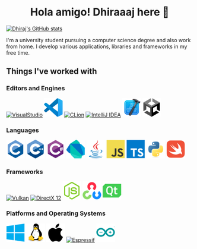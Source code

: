 <h1 align="center"> Hola amigo! Dhiraaaj here 🍃 </h1>

[![Dhiraj's GitHub stats](https://github-readme-stats.vercel.app/api?username=dhirajwishal&show_icons=true&theme=tokyonight)](https://github.com/anuraghazra/github-readme-stats)

I'm a university student pursuing a computer science degree and also work from home. I develop various applications, libraries and frameworks in my free time.

## Things I've worked with

### Editors and Engines

[<img src="https://visualstudio.microsoft.com/wp-content/uploads/2021/10/Product-Icon.svg" alt="VisualStudio" height="50" />](https://visualstudio.microsoft.com/)
[<img src="https://raw.githubusercontent.com/devicons/devicon/master/icons/vscode/vscode-original.svg" alt="VSCode" height="50" />](https://code.visualstudio.com/)
[<img src="https://upload.wikimedia.org/wikipedia/commons/6/62/Clion.svg" alt="CLion" height="50" />](https://www.jetbrains.com/clion/)
[<img src="https://upload.wikimedia.org/wikipedia/commons/9/9c/IntelliJ_IDEA_Icon.svg" alt="IntelliJ IDEA" height="50" />](https://www.jetbrains.com/idea/)
[<img src="https://raw.githubusercontent.com/devicons/devicon/master/icons/xcode/xcode-original.svg" alt="Xcode" height="50" />](https://developer.apple.com/xcode/)
[<img src="https://raw.githubusercontent.com/devicons/devicon/master/icons/unity/unity-original.svg" alt="Unity" height="50" />](https://unity.com/)

### Languages

[<img src="https://raw.githubusercontent.com/devicons/devicon/master/icons/c/c-original.svg" alt="c" width="50" height="50"/>](https://www.cprogramming.com/)
[<img src="https://raw.githubusercontent.com/devicons/devicon/master/icons/cplusplus/cplusplus-original.svg" alt="cplusplus" width="50" height="50"/>](https://www.w3schools.com/cpp/)
[<img src="https://raw.githubusercontent.com/devicons/devicon/master/icons/csharp/csharp-original.svg" alt="csharp" width="50" height="50"/>](https://learn.microsoft.com/en-us/dotnet/csharp/tour-of-csharp/)
[<img src="https://raw.githubusercontent.com/devicons/devicon/master/icons/dart/dart-original.svg" alt="dart" width="50" height="50"/>](https://dart.dev)
[<img src="https://raw.githubusercontent.com/devicons/devicon/master/icons/java/java-original.svg" alt="java" width="50" height="50"/>](https://www.java.com)
[<img src="https://raw.githubusercontent.com/devicons/devicon/master/icons/javascript/javascript-original.svg" alt="javascript" width="50" height="50"/>](https://developer.mozilla.org/en-US/docs/Web/JavaScript)
[<img src="https://raw.githubusercontent.com/devicons/devicon/master/icons/typescript/typescript-original.svg" alt="typescript" width="50" height="50"/>](https://www.typescriptlang.org/)
[<img src="https://raw.githubusercontent.com/devicons/devicon/master/icons/python/python-original.svg" alt="python" width="50" height="50"/>](https://www.python.org)
[<img src="https://raw.githubusercontent.com/devicons/devicon/master/icons/swift/swift-original.svg" alt="swift" width="50" height="50"/>](https://www.swift.org)

### Frameworks

[<img src="https://www.vulkan.org/user/themes/vulkan/images/logo/vulkan-logo.svg" alt="Vulkan" height="50" />](https://www.vulkan.org/)
[<img src="https://upload.wikimedia.org/wikipedia/commons/1/11/DirectX_logo.png" alt="DirectX 12" height="50" />](https://learn.microsoft.com/en-us/windows/win32/direct3d12/direct3d-12-graphics)
[<img src="https://raw.githubusercontent.com/devicons/devicon/master/icons/nodejs/nodejs-plain.svg" alt="NodeJS" height="50" />](https://nodejs.org/en/)
[<img src="https://raw.githubusercontent.com/devicons/devicon/master/icons/opencv/opencv-original.svg" alt="OpenCV" height="50" />](https://opencv.org/)
[<img src="https://raw.githubusercontent.com/devicons/devicon/master/icons/qt/qt-original.svg" alt="Qt" height="50" />](https://www.qt.io/?hsLang=en)

### Platforms and Operating Systems

[<img src="https://raw.githubusercontent.com/devicons/devicon/master/icons/windows8/windows8-original.svg" alt="Windows" height="50" />](https://www.microsoft.com/en-us/windows/)
[<img src="https://raw.githubusercontent.com/devicons/devicon/master/icons/linux/linux-original.svg" alt="Linux" height="50" />](https://www.linuxfoundation.org/)
[<img src="https://raw.githubusercontent.com/devicons/devicon/master/icons/apple/apple-original.svg" alt="Apple" height="50" />](https://www.apple.com/)
[<img src="https://www.espressif.com/sites/all/themes/espressif/images/logo-guidelines/primary-vertical-logo.png" alt="Espressif" height="50" />](https://www.espressif.com/)
[<img src="https://raw.githubusercontent.com/devicons/devicon/master/icons/arduino/arduino-original.svg" alt="Arduino" height="50" />](https://www.arduino.cc/)
